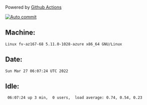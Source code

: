 Powered by [Github Actions](https://github.com/features/actions)

[![Auto commit](https://github.com/gyfary/workstation/workflows/Auto%20commit/badge.svg)](https://github.com/gyfary/workstation/actions?query=workflow%3A%22Auto+commit%22)

## Machine:
```
Linux fv-az167-68 5.11.0-1028-azure x86_64 GNU/Linux
```
## Date:
```
Sun Mar 27 06:07:24 UTC 2022
```
## Idle:
```
 06:07:24 up 3 min,  0 users,  load average: 0.74, 0.54, 0.23
```
